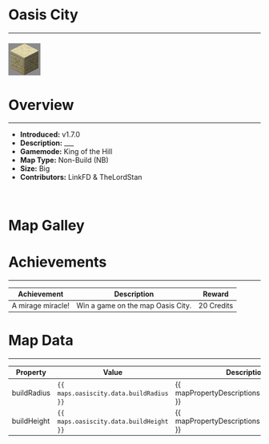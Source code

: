 <!-- replace _map_ with the actual map name -->
<!-- change gamemode type for the Map data description  -->
# Oasis City

***

#### ![oasiscityicon](../assets/maps/oasis/oasiscity-icon.jpg)

# Overview
***
- **Introduced:** v1.7.0
- **Description:** ___
- **Gamemode:** King of the Hill
- **Map Type:** Non-Build (NB)
- **Size:** Big
- **Contributors:** LinkFD & TheLordStan

<br />  

# Map Galley

# Achievements
***

| Achievement | Description | Reward |
| ----- | ----- | ------ |
| A mirage miracle! | Win a game on the map Oasis City. | 20 Credits |



# Map Data
***

| Property | Value | Description |
| ----------- | ----------- | ------ |
| buildRadius |`{{ maps.oasiscity.data.buildRadius }}`| {{ mapPropertyDescriptions.buildRadius.koth }} |
| buildHeight |`{{ maps.oasiscity.data.buildHeight }}`| {{ mapPropertyDescriptions.buildHeight.koth }} |